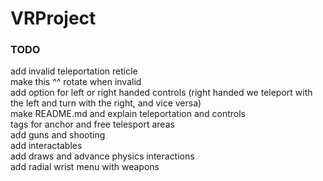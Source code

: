 # VRProject

### TODO
add invalid teleportation reticle  
make this ^^ rotate when invalid  
add option for left or right handed controls (right handed we teleport with the left and turn with the right, and vice versa)  
make README.md and explain teleportation and controls  
tags for anchor and free telesport areas  
add guns and shooting  
add interactables  
add draws and advance physics interactions  
add radial wrist menu with weapons  
